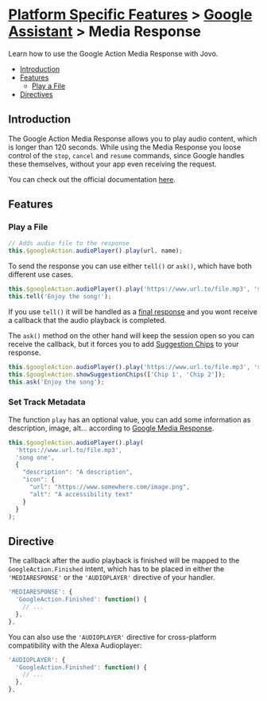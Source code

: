 # [Platform Specific Features](../) > [Google Assistant](./README.md) > Media Response

Learn how to use the Google Action Media Response with Jovo.

* [Introduction](#introduction)
* [Features](#features)
  * [Play a File](#play-a-file)
* [Directives](#directive)


## Introduction

The Google Action Media Response allows you to play audio content, which is longer than 120 seconds. While using the Media Response you loose control of the `stop`, `cancel` and `resume` commands, since Google handles these themselves, without your app even receiving the request.

You can check out the official documentation [here](https://developers.google.com/actions/assistant/responses#media_responses).

## Features

### Play a File

```javascript
// Adds audio file to the response
this.$googleAction.audioPlayer().play(url, name);
```

To send the response you can use either `tell()` or `ask()`, which have both different use cases. 
```javascript
this.$googleAction.audioPlayer().play('https://www.url.to/file.mp3', 'song one');
this.tell('Enjoy the song!');
```
If you use `tell()` it will be handled as a [final response](https://developers.google.com/actions/reference/rest/Shared.Types/AppResponse#finalresponse) and you wont receive a callback that the audio playback is completed. 

The `ask()` method on the other hand will keep the session open so you can receive the callback, but it forces you to add [Suggestion Chips](./visual.md#suggestion-chips './visual#suggestion-chips') to your response.
```javascript
this.$googleAction.audioPlayer().play('https://www.url.to/file.mp3', 'song one');
this.$googleAction.showSuggestionChips(['Chip 1', 'Chip 2']);
this.ask('Enjoy the song');
```

### Set Track Metadata

The function `play` has an optional value, you can add some information as description, image, alt... according to [Google Media Response](https://developers.google.com/actions/assistant/responses#media_responses).

```javascript
this.$googleAction.audioPlayer().play(
  'https://www.url.to/file.mp3', 
  'song one', 
  {
    "description": "A description",
    "icon": {
      "url": "https://www.somewhere.com/image.png", 
      "alt": "A accessibility text"
    }
  }
);
```


## Directive

The callback after the audio playback is finished will be mapped to the `GoogleAction.Finished` intent, which has to be placed in either the `'MEDIARESPONSE'` or the `'AUDIOPLAYER'` directive of your handler.

```javascript
'MEDIARESPONSE': {
  'GoogleAction.Finished': function() { 
    // ...
  },
},
```

You can also use the `'AUDIOPLAYER'` directive for cross-platform compatibility with the Alexa Audioplayer:

```javascript
'AUDIOPLAYER': {
  'GoogleAction.Finished': function() { 
    // ...
  },
},
```

<!--[metadata]: {"title": "Google Assistant Media Response", 
                "description": "Learn how to use the Google Action Media Response with Jovo.",
                "activeSections": ["platforms", "assistant", "assistant_media-response"],
                "expandedSections": "platforms",
                "inSections": "platforms",
                "breadCrumbs": {
                  "Docs": "docs/", 
				          "Platforms": "docs/platforms",
                  "Google Assistant": ""
                },
		            "commentsID": "framework/docs/google-assistant/media-response",
		"route": "docs/google-assistant/media-response"
                }-->
